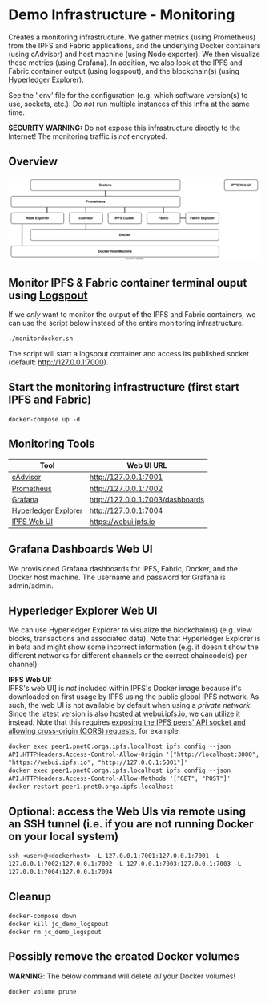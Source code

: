 # Demo Infrastructure - Monitoring
Creates a monitoring infrastructure. We gather metrics (using Prometheus) from the IPFS and Fabric applications, and the underlying Docker containers (using cAdvisor) and host machine (using Node exporter). We then visualize these metrics (using Grafana). In addition, we also look at the IPFS and Fabric container output (using logspout), and the blockchain(s) (using Hyperledger Explorer).

See the '.env' file for the configuration (e.g. which software version(s) to use, sockets, etc.). Do *not* run multiple instances of this infra at the same time.

**SECURITY WARNING:** Do not expose this infrastructure directly to the Internet! The monitoring traffic is *not* encrypted.

## Overview
![Infrastructure overview](monitoring_infra.svg)

## Monitor IPFS & Fabric container terminal ouput using [Logspout](https://github.com/gliderlabs/logspout)
If we *only* want to monitor the output of the IPFS and Fabric containers, we can use the script below instead of the entire monitoring infrastructure.
```
./monitordocker.sh
```
The script will start a logspout container and access its published socket (default: <http://127.0.0.1:7000>).

## Start the monitoring infrastructure (first start IPFS and Fabric)
```
docker-compose up -d
```

## Monitoring Tools
| Tool                                                                  | Web UI URL                         |
| --------------------------------------------------------------------- | ---------------------------------- |
| [cAdvisor](https://github.com/google/cadvisor)                        | <http://127.0.0.1:7001>            |
| [Prometheus](https://prometheus.io)                                   | <http://127.0.0.1:7002>            |
| [Grafana](https://grafana.com)                                        | <http://127.0.0.1:7003/dashboards> |
| [Hyperledger Explorer](https://wiki.hyperledger.org/display/explorer) | <http://127.0.0.1:7004>            |
| [IPFS Web UI](https://github.com/ipfs/ipfs-webui)                     | <https://webui.ipfs.io>            |

## Grafana Dashboards Web UI
We provisioned Grafana dashboards for IPFS, Fabric, Docker, and the Docker host machine. The username and password for Grafana is admin/admin.

## Hyperledger Explorer Web UI
We can use Hyperledger Explorer to visualize the blockchain(s) (e.g. view blocks, transactions and associated data). Note that Hyperledger Explorer is in beta and might show some incorrect information (e.g. it doesn't show the different networks for different channels or the correct chaincode(s) per channel).

**IPFS Web UI:** \
IPFS's web UI] is *not* included within IPFS's Docker image because it's downloaded on first usage by IPFS using the public global IPFS network. As such, the web UI is not available by default when using a *private network*. Since the latest version is also hosted at [webui.ipfs.io](https://webui.ipfs.io), we can utilize it instead. Note that this requires [exposing the IPFS peers' API socket and allowing cross-origin (CORS) requests](https://github.com/ipfs/ipfs-webui/tree/v2.13.0#configure-ipfs-api-cors-headers), for example:
```
docker exec peer1.pnet0.orga.ipfs.localhost ipfs config --json API.HTTPHeaders.Access-Control-Allow-Origin '["http://localhost:3000", "https://webui.ipfs.io", "http://127.0.0.1:5001"]'
docker exec peer1.pnet0.orga.ipfs.localhost ipfs config --json API.HTTPHeaders.Access-Control-Allow-Methods '["GET", "POST"]'
docker restart peer1.pnet0.orga.ipfs.localhost
```

## Optional: access the Web UIs via remote using an SSH tunnel (i.e. if you are not running Docker on your local system)
```
ssh <user>@<dockerhost> -L 127.0.0.1:7001:127.0.0.1:7001 -L 127.0.0.1:7002:127.0.0.1:7002 -L 127.0.0.1:7003:127.0.0.1:7003 -L 127.0.0.1:7004:127.0.0.1:7004
```

## Cleanup
```
docker-compose down
docker kill jc_demo_logspout
docker rm jc_demo_logspout
```

## Possibly remove the created Docker volumes
**WARNING**: The below command will delete *all* your Docker volumes!
```
docker volume prune
```
